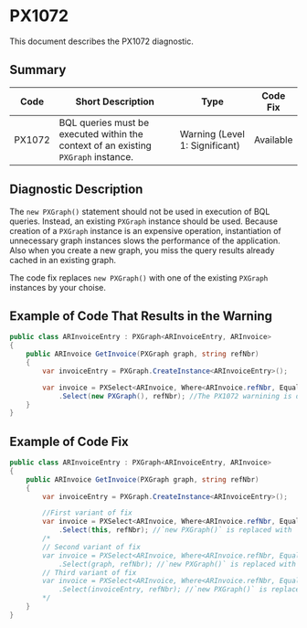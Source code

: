 # PX1072
This document describes the PX1072 diagnostic.

## Summary

| Code   | Short Description                                                                  | Type                           | Code Fix  | 
| ------ | ---------------------------------------------------------------------------------- | ------------------------------ | --------- | 
| PX1072 | BQL queries must be executed within the context of an existing `PXGraph` instance. | Warning (Level 1: Significant) | Available | 

## Diagnostic Description
The `new PXGraph()` statement should not be used in execution of BQL queries. Instead, an existing `PXGraph` instance should be used. Because creation of a `PXGraph` instance is an expensive operation, instantiation of unnecessary graph instances slows the performance of the application. Also when you create a new graph, you miss the query results already cached in an existing graph.

The code fix replaces `new PXGraph()` with one of the existing `PXGraph` instances by your choise.

## Example of Code That Results in the Warning

```C#
public class ARInvoiceEntry : PXGraph<ARInvoiceEntry, ARInvoice>
{
	public ARInvoice GetInvoice(PXGraph graph, string refNbr)
	{
		var invoiceEntry = PXGraph.CreateInstance<ARInvoiceEntry>();

		var invoice = PXSelect<ARInvoice, Where<ARInvoice.refNbr, Equal<Required<ARInvoice.refNbr>>>>
			.Select(new PXGraph(), refNbr); //The PX1072 warnining is displayed for this line.
	}
}
```

## Example of Code Fix

```C#
public class ARInvoiceEntry : PXGraph<ARInvoiceEntry, ARInvoice>
{
	public ARInvoice GetInvoice(PXGraph graph, string refNbr)
	{
		var invoiceEntry = PXGraph.CreateInstance<ARInvoiceEntry>();

        //First variant of fix
		var invoice = PXSelect<ARInvoice, Where<ARInvoice.refNbr, Equal<Required<ARInvoice.refNbr>>>>
			.Select(this, refNbr); //`new PXGraph()` is replaced with `this` instance.
        /*
        // Second variant of fix
        var invoice = PXSelect<ARInvoice, Where<ARInvoice.refNbr, Equal<Required<ARInvoice.refNbr>>>>
			.Select(graph, refNbr); //`new PXGraph()` is replaced with `graph` instance. 
        // Third variant of fix
        var invoice = PXSelect<ARInvoice, Where<ARInvoice.refNbr, Equal<Required<ARInvoice.refNbr>>>>
			.Select(invoiceEntry, refNbr); //`new PXGraph()` is replaced with `invoiceEntry` instance. 
        */
	}
}
```